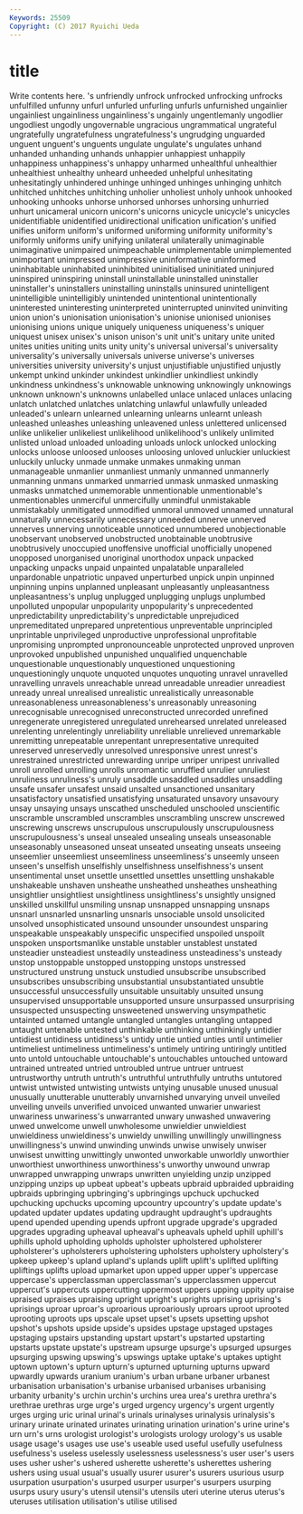 ```yaml
---
Keywords: 25509 
Copyright: (C) 2017 Ryuichi Ueda
---
```


# title

Write contents here.
's
unfriendly unfrock unfrocked unfrocking unfrocks unfulfilled unfunny unfurl unfurled unfurling
unfurls unfurnished ungainlier ungainliest ungainliness ungainliness's ungainly ungentlemanly ungodlier ungodliest
ungodly ungovernable ungracious ungrammatical ungrateful ungratefully ungratefulness ungratefulness's ungrudging unguarded
unguent unguent's unguents ungulate ungulate's ungulates unhand unhanded unhanding unhands
unhappier unhappiest unhappily unhappiness unhappiness's unhappy unharmed unhealthful unhealthier unhealthiest
unhealthy unheard unheeded unhelpful unhesitating unhesitatingly unhindered unhinge unhinged unhinges
unhinging unhitch unhitched unhitches unhitching unholier unholiest unholy unhook unhooked
unhooking unhooks unhorse unhorsed unhorses unhorsing unhurried unhurt unicameral unicorn
unicorn's unicorns unicycle unicycle's unicycles unidentifiable unidentified unidirectional unification unification's
unified unifies uniform uniform's uniformed uniforming uniformity uniformity's uniformly uniforms
unify unifying unilateral unilaterally unimaginable unimaginative unimpaired unimpeachable unimplementable unimplemented
unimportant unimpressed unimpressive uninformative uninformed uninhabitable uninhabited uninhibited uninitialised uninitiated
uninjured uninspired uninspiring uninstall uninstallable uninstalled uninstaller uninstaller's uninstallers uninstalling
uninstalls uninsured unintelligent unintelligible unintelligibly unintended unintentional unintentionally uninterested uninteresting
uninterpreted uninterrupted uninvited uninviting union union's unionisation unionisation's unionise unionised
unionises unionising unions unique uniquely uniqueness uniqueness's uniquer uniquest unisex
unisex's unison unison's unit unit's unitary unite united unites unities
uniting units unity unity's universal universal's universality universality's universally universals
universe universe's universes universities university university's unjust unjustifiable unjustified unjustly
unkempt unkind unkinder unkindest unkindlier unkindliest unkindly unkindness unkindness's unknowable
unknowing unknowingly unknowings unknown unknown's unknowns unlabelled unlace unlaced unlaces
unlacing unlatch unlatched unlatches unlatching unlawful unlawfully unleaded unleaded's unlearn
unlearned unlearning unlearns unlearnt unleash unleashed unleashes unleashing unleavened unless
unlettered unlicensed unlike unlikelier unlikeliest unlikelihood unlikelihood's unlikely unlimited unlisted
unload unloaded unloading unloads unlock unlocked unlocking unlocks unloose unloosed
unlooses unloosing unloved unluckier unluckiest unluckily unlucky unmade unmake unmakes
unmaking unman unmanageable unmanlier unmanliest unmanly unmanned unmannerly unmanning unmans
unmarked unmarried unmask unmasked unmasking unmasks unmatched unmemorable unmentionable unmentionable's
unmentionables unmerciful unmercifully unmindful unmistakable unmistakably unmitigated unmodified unmoral unmoved
unnamed unnatural unnaturally unnecessarily unnecessary unneeded unnerve unnerved unnerves unnerving
unnoticeable unnoticed unnumbered unobjectionable unobservant unobserved unobstructed unobtainable unobtrusive unobtrusively
unoccupied unoffensive unofficial unofficially unopened unopposed unorganised unoriginal unorthodox unpack
unpacked unpacking unpacks unpaid unpainted unpalatable unparalleled unpardonable unpatriotic unpaved
unperturbed unpick unpin unpinned unpinning unpins unplanned unpleasant unpleasantly unpleasantness
unpleasantness's unplug unplugged unplugging unplugs unplumbed unpolluted unpopular unpopularity unpopularity's
unprecedented unpredictability unpredictability's unpredictable unprejudiced unpremeditated unprepared unpretentious unpreventable unprincipled
unprintable unprivileged unproductive unprofessional unprofitable unpromising unprompted unpronounceable unprotected unproved
unproven unprovoked unpublished unpunished unqualified unquenchable unquestionable unquestionably unquestioned unquestioning
unquestioningly unquote unquoted unquotes unquoting unravel unravelled unravelling unravels unreachable
unread unreadable unreadier unreadiest unready unreal unrealised unrealistic unrealistically unreasonable
unreasonableness unreasonableness's unreasonably unreasoning unrecognisable unrecognised unreconstructed unrecorded unrefined unregenerate
unregistered unregulated unrehearsed unrelated unreleased unrelenting unrelentingly unreliability unreliable unrelieved
unremarkable unremitting unrepeatable unrepentant unrepresentative unrequited unreserved unreservedly unresolved unresponsive
unrest unrest's unrestrained unrestricted unrewarding unripe unriper unripest unrivalled unroll
unrolled unrolling unrolls unromantic unruffled unrulier unruliest unruliness unruliness's unruly
unsaddle unsaddled unsaddles unsaddling unsafe unsafer unsafest unsaid unsalted unsanctioned
unsanitary unsatisfactory unsatisfied unsatisfying unsaturated unsavory unsavoury unsay unsaying unsays
unscathed unscheduled unschooled unscientific unscramble unscrambled unscrambles unscrambling unscrew unscrewed
unscrewing unscrews unscrupulous unscrupulously unscrupulousness unscrupulousness's unseal unsealed unsealing unseals
unseasonable unseasonably unseasoned unseat unseated unseating unseats unseeing unseemlier unseemliest
unseemliness unseemliness's unseemly unseen unseen's unselfish unselfishly unselfishness unselfishness's unsent
unsentimental unset unsettle unsettled unsettles unsettling unshakable unshakeable unshaven unsheathe
unsheathed unsheathes unsheathing unsightlier unsightliest unsightliness unsightliness's unsightly unsigned unskilled
unskillful unsmiling unsnap unsnapped unsnapping unsnaps unsnarl unsnarled unsnarling unsnarls
unsociable unsold unsolicited unsolved unsophisticated unsound unsounder unsoundest unsparing unspeakable
unspeakably unspecific unspecified unspoiled unspoilt unspoken unsportsmanlike unstable unstabler unstablest
unstated unsteadier unsteadiest unsteadily unsteadiness unsteadiness's unsteady unstop unstoppable unstopped
unstopping unstops unstressed unstructured unstrung unstuck unstudied unsubscribe unsubscribed unsubscribes
unsubscribing unsubstantial unsubstantiated unsubtle unsuccessful unsuccessfully unsuitable unsuitably unsuited unsung
unsupervised unsupportable unsupported unsure unsurpassed unsurprising unsuspected unsuspecting unsweetened unswerving
unsympathetic untainted untamed untangle untangled untangles untangling untapped untaught untenable
untested unthinkable unthinking unthinkingly untidier untidiest untidiness untidiness's untidy untie
untied unties until untimelier untimeliest untimeliness untimeliness's untimely untiring untiringly
untitled unto untold untouchable untouchable's untouchables untouched untoward untrained untreated
untried untroubled untrue untruer untruest untrustworthy untruth untruth's untruthful untruthfully
untruths untutored untwist untwisted untwisting untwists untying unusable unused unusual
unusually unutterable unutterably unvarnished unvarying unveil unveiled unveiling unveils unverified
unvoiced unwanted unwarier unwariest unwariness unwariness's unwarranted unwary unwashed unwavering
unwed unwelcome unwell unwholesome unwieldier unwieldiest unwieldiness unwieldiness's unwieldy unwilling
unwillingly unwillingness unwillingness's unwind unwinding unwinds unwise unwisely unwiser unwisest
unwitting unwittingly unwonted unworkable unworldly unworthier unworthiest unworthiness unworthiness's unworthy
unwound unwrap unwrapped unwrapping unwraps unwritten unyielding unzip unzipped unzipping
unzips up upbeat upbeat's upbeats upbraid upbraided upbraiding upbraids upbringing
upbringing's upbringings upchuck upchucked upchucking upchucks upcoming upcountry upcountry's update
update's updated updater updates updating updraught updraught's updraughts upend upended
upending upends upfront upgrade upgrade's upgraded upgrades upgrading upheaval upheaval's
upheavals upheld uphill uphill's uphills uphold upholding upholds upholster upholstered
upholsterer upholsterer's upholsterers upholstering upholsters upholstery upholstery's upkeep upkeep's upland
upland's uplands uplift uplift's uplifted uplifting upliftings uplifts upload upmarket
upon upped upper upper's uppercase uppercase's upperclassman upperclassman's upperclassmen uppercut
uppercut's uppercuts uppercutting uppermost uppers upping uppity upraise upraised upraises
upraising upright upright's uprights uprising uprising's uprisings uproar uproar's uproarious
uproariously uproars uproot uprooted uprooting uproots ups upscale upset upset's
upsets upsetting upshot upshot's upshots upside upside's upsides upstage upstaged
upstages upstaging upstairs upstanding upstart upstart's upstarted upstarting upstarts upstate
upstate's upstream upsurge upsurge's upsurged upsurges upsurging upswing upswing's upswings
uptake uptake's uptakes uptight uptown uptown's upturn upturn's upturned upturning
upturns upward upwardly upwards uranium uranium's urban urbane urbaner urbanest
urbanisation urbanisation's urbanise urbanised urbanises urbanising urbanity urbanity's urchin urchin's
urchins urea urea's urethra urethra's urethrae urethras urge urge's urged
urgency urgency's urgent urgently urges urging uric urinal urinal's urinals
urinalyses urinalysis urinalysis's urinary urinate urinated urinates urinating urination urination's
urine urine's urn urn's urns urologist urologist's urologists urology urology's
us usable usage usage's usages use use's useable used useful
usefully usefulness usefulness's useless uselessly uselessness uselessness's user user's users
uses usher usher's ushered usherette usherette's usherettes ushering ushers using
usual usual's usually usurer usurer's usurers usurious usurp usurpation usurpation's
usurped usurper usurper's usurpers usurping usurps usury usury's utensil utensil's
utensils uteri uterine uterus uterus's uteruses utilisation utilisation's utilise utilised
